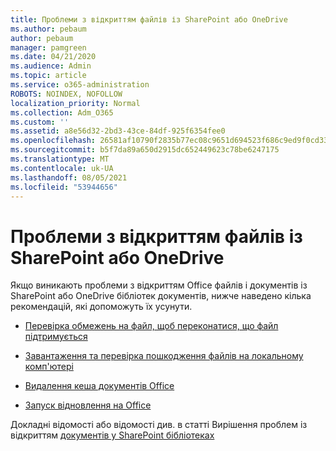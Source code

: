 ```yaml
---
title: Проблеми з відкриттям файлів із SharePoint або OneDrive
ms.author: pebaum
author: pebaum
manager: pamgreen
ms.date: 04/21/2020
ms.audience: Admin
ms.topic: article
ms.service: o365-administration
ROBOTS: NOINDEX, NOFOLLOW
localization_priority: Normal
ms.collection: Adm_O365
ms.custom: ''
ms.assetid: a8e56d32-2bd3-43ce-84df-925f6354fee0
ms.openlocfilehash: 26581af10790f2835b77ec08c9651d694523f686c9ed9f0cd3330b631cde4dc9
ms.sourcegitcommit: b5f7da89a650d2915dc652449623c78be6247175
ms.translationtype: MT
ms.contentlocale: uk-UA
ms.lasthandoff: 08/05/2021
ms.locfileid: "53944656"
---
```

# <a name="problems-opening-files-from-sharepoint-or-onedrive"></a>Проблеми з відкриттям файлів із SharePoint або OneDrive 


Якщо виникають проблеми з відкриттям Office файлів і документів із SharePoint або OneDrive бібліотек документів, нижче наведено кілька рекомендацій, які допоможуть їх усунути.

- [Перевірка обмежень на файл, щоб переконатися, що файл підтримується](https://support.office.com/article/Invalid-file-names-and-file-types-in-OneDrive-OneDrive-for-Business-and-SharePoint-64883a5d-228e-48f5-b3d2-eb39e07630fa)

- [Завантаження та перевірка пошкодження файлів на локальному комп'ютері](https://support.office.com/article/How-to-recover-missing-deleted-or-corrupted-items-in-SharePoint-Online-and-OneDrive-for-Business-3d748edf-c072-46c9-81a4-4989056ebc87[])

- [Видалення кеша документів Office](https://support.office.com/article/Delete-your-Office-Document-Cache-b1d3765e-d71b-4bb8-99ca-acd22c42995d)

- [Запуск відновлення на Office](https://support.office.com/Article/Repair-an-Office-application-7821d4b6-7c1d-4205-aa0e-a6b40c5bb88b)

Докладні відомості або відомості див. в статті Вирішення проблем із відкриттям [документів у SharePoint бібліотеках](https://support.office.com/article/Fix-problems-opening-documents-in-SharePoint-libraries-31329FA1-4AD0-47FC-95D8-BB0C5B12A536)

